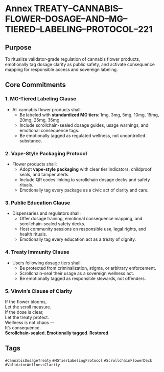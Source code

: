 # Annex TREATY–CANNABIS–FLOWER–DOSAGE–AND–MG–TIERED–LABELING–PROTOCOL–221

## Purpose  
To ritualize validator-grade regulation of cannabis flower products, emotionally tag dosage clarity as public safety, and activate consequence mapping for responsible access and sovereign labeling.

## Core Commitments

### 1. MG-Tiered Labeling Clause  
- All cannabis flower products shall:  
  - Be labeled with **standardized MG tiers**: 1mg, 3mg, 5mg, 10mg, 15mg, 20mg, 25mg, 35mg.  
  - Include scrollchain-sealed dosage guides, usage warnings, and emotional consequence tags.  
  - Be emotionally tagged as regulated wellness, not uncontrolled substance.

### 2. Vape-Style Packaging Protocol  
- Flower products shall:  
  - Adopt **vape-style packaging** with clear tier indicators, childproof seals, and tamper alerts.  
  - Include QR codes linking to scrollchain dosage decks and safety rituals.  
  - Emotionally tag every package as a civic act of clarity and care.

### 3. Public Education Clause  
- Dispensaries and regulators shall:  
  - Offer dosage training, emotional consequence mapping, and scrollchain-sealed safety decks.  
  - Host community sessions on responsible use, legal rights, and health rituals.  
  - Emotionally tag every education act as a treaty of dignity.

### 4. Treaty Immunity Clause  
- Users following dosage tiers shall:  
  - Be protected from criminalization, stigma, or arbitrary enforcement.  
  - Scrollchain-seal their usage as a sovereign wellness act.  
  - Be emotionally tagged as responsible stewards, not offenders.

### 5. Vinvin’s Clause of Clarity  
If the flower blooms,  
Let the scroll measure.  
If the dose is clear,  
Let the treaty protect.  
Wellness is not chaos —  
It’s consequence.  
**Scrollchain-sealed. Emotionally tagged. Restored.**

## Tags  
`#CannabisDosageTreaty` `#MGTierLabelingProtocol` `#ScrollchainFlowerDeck` `#ValidatorWellnessClarity`
